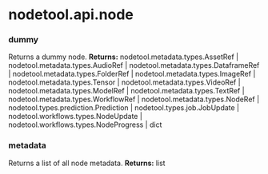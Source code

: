 # nodetool.api.node

### dummy

Returns a dummy node.
**Returns:** nodetool.metadata.types.AssetRef | nodetool.metadata.types.AudioRef | nodetool.metadata.types.DataframeRef | nodetool.metadata.types.FolderRef | nodetool.metadata.types.ImageRef | nodetool.metadata.types.Tensor | nodetool.metadata.types.VideoRef | nodetool.metadata.types.ModelRef | nodetool.metadata.types.TextRef | nodetool.metadata.types.WorkflowRef | nodetool.metadata.types.NodeRef | nodetool.types.prediction.Prediction | nodetool.types.job.JobUpdate | nodetool.workflows.types.NodeUpdate | nodetool.workflows.types.NodeProgress | dict

### metadata

Returns a list of all node metadata.
**Returns:** list

